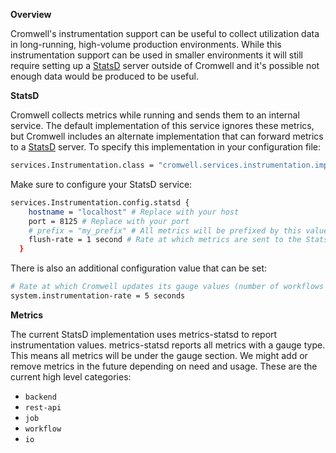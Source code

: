 **Overview**

Cromwell's instrumentation support can be useful to collect utilization data in long-running, high-volume
production environments. While this instrumentation support can be used in smaller environments it will still require setting up a
[StatsD](https://github.com/etsy/statsd) server outside of Cromwell and it's possible not enough data would be produced to be useful.  

**StatsD**

Cromwell collects metrics while running and sends them to an internal service. The default implementation of this service
ignores these metrics, but Cromwell includes an alternate implementation that can forward metrics to a
[StatsD](https://github.com/etsy/statsd) server.
To specify this implementation in your configuration file:

```bash
services.Instrumentation.class = "cromwell.services.instrumentation.impl.statsd.StatsDInstrumentationServiceActor"
```
Make sure to configure your StatsD service:

```bash
services.Instrumentation.config.statsd {
    hostname = "localhost" # Replace with your host
    port = 8125 # Replace with your port
    # prefix = "my_prefix" # All metrics will be prefixed by this value if present.
    flush-rate = 1 second # Rate at which metrics are sent to the StatsD server
  }
```

There is also an additional configuration value that can be set: 

```bash
# Rate at which Cromwell updates its gauge values (number of workflows running, queued, etc...)
system.instrumentation-rate = 5 seconds
```

**Metrics**

The current StatsD implementation uses metrics-statsd to report instrumentation values.
metrics-statsd reports all metrics with a gauge type.
This means all metrics will be under the gauge section. We might add or remove metrics in the future depending on need and usage.
These are the current high level categories:

* `backend`
* `rest-api`
* `job`
* `workflow`
* `io`
